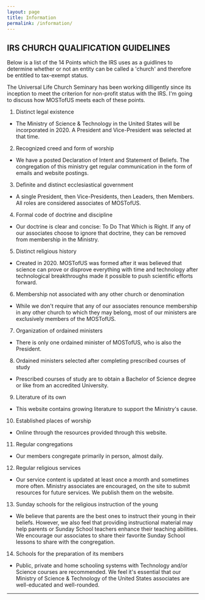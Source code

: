 ```yaml
---
layout: page
title: Information
permalink: /information/
---
```


## IRS CHURCH QUALIFICATION GUIDELINES

Below is a list of the 14 Points which the IRS uses as a guidlines to determine whether or not an entity can be called a 'church' and therefore be entitled to tax-exempt status.

The Universal Life Church Seminary has been working dilligently since its inception to meet the criterion for non-profit status with the IRS. I'm going to discuss how MOSTofUS meets each of these points.

1) Distinct legal existence
- The Ministry of Science & Technology in the United States will be incorporated in 2020. A President and Vice-President was selected at that time.
2) Recognized creed and form of worship
- We have a posted Declaration of Intent and Statement of Beliefs. The congregation of this ministry get regular communication in the form of emails and website postings.
3) Definite and distinct ecclesiastical government
- A single President, then Vice-Presidents, then Leaders, then Members.  All roles are considered associates of MOSTofUS.
4) Formal code of doctrine and discipline
- Our doctrine is clear and concise: To Do That Which is Right. If any of our associates choose to ignore that doctrine, they can be removed from membership in the Ministry.
5) Distinct religious history
- Created in 2020.  MOSTofUS was formed after it was believed that science can prove or disprove everything with time and technology after technological breakthroughs made it possible to push scientific efforts forward.
6) Membership not associated with any other church or denomination
- While we don't require that any of our associates renounce membership in any other church to which they may belong, most of our ministers are exclusively members of the MOSTofUS.
7) Organization of ordained ministers
- There is only one ordained minister of MOSTofUS, who is also the President.
8) Ordained ministers selected after completing prescribed courses of study
- Prescribed courses of study are to obtain a Bachelor of Science degree or like from an accredited University. 
9) Literature of its own
- This website contains growing literature to support the Ministry's cause.
10) Established places of worship
- Online through the resources provided through this website.
11) Regular congregations
- Our members congregate primarily in person, almost daily.
12) Regular religious services
-  Our service content is updated at least once a month and sometimes more often. Ministry associates are encouraged, on the site to submit resources for future services. We publish them on the website.
13) Sunday schools for the religious instruction of the young
- We believe that parents are the best ones to instruct their young in their beliefs. However, we also feel that providing instructional material may help parents or Sunday School teachers enhance their teaching abilities. We encourage our associates to share their favorite Sunday School lessons to share with the congregation.
14) Schools for the preparation of its members
- Public, private and home schooling systems with Technology and/or Science courses are recommended.  We feel it's essential that our Ministry of Science & Technology of the United States associates are well-educated and well-rounded.

----
